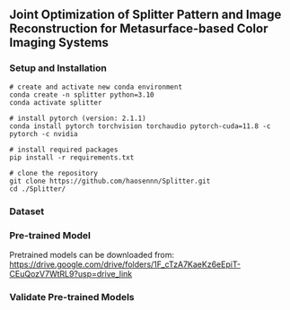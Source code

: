 ## Joint Optimization of Splitter Pattern and Image Reconstruction for Metasurface-based Color Imaging Systems

### Setup and Installation
```
# create and activate new conda environment
conda create -n splitter python=3.10
conda activate splitter

# install pytorch (version: 2.1.1)
conda install pytorch torchvision torchaudio pytorch-cuda=11.8 -c pytorch -c nvidia

# install required packages
pip install -r requirements.txt

# clone the repository
git clone https://github.com/haosennn/Splitter.git
cd ./Splitter/
```

### Dataset

### Pre-trained Model
Pretrained models can be downloaded from: https://drive.google.com/drive/folders/1F_cTzA7KaeKz6eEpiT-CEuQozV7WtRL9?usp=drive_link

### Validate Pre-trained Models
